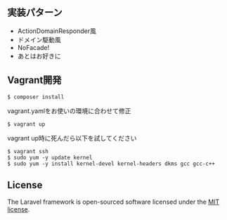 ## 実装パターン
- ActionDomainResponder風
- ドメイン駆動風
- NoFacade!
- あとはお好きに


## Vagrant開発
```
$ composer install
```

vagrant.yamlをお使いの環境に合わせて修正
```
$ vagrant up
```

vagrant up時に死んだら以下を試してください
```
$ vagrant ssh
$ sudo yum -y update kernel
$ sudo yum -y install kernel-devel kernel-headers dkms gcc gcc-c++
```

## License

The Laravel framework is open-sourced software licensed under the [MIT license](http://opensource.org/licenses/MIT).
